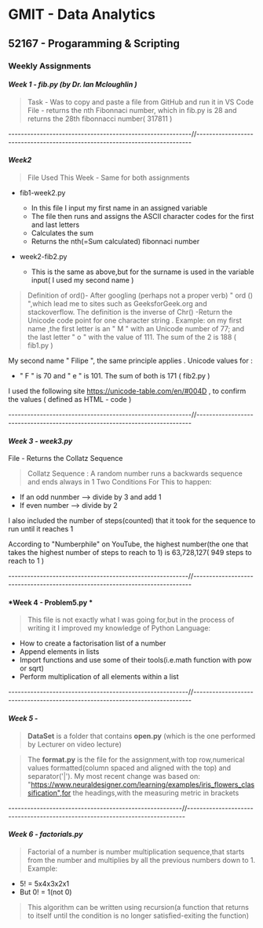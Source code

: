 # GMIT - Data Analytics

## 52167 - Progaramming & Scripting

### **Weekly Assignments** 


#### *Week 1 - fib.py (by Dr. Ian Mcloughlin )*

  > Task - Was to copy and paste a file from GitHub and run it in VS Code
  > File - returns the nth Fibonnaci number, which in fib.py is 28 and returns the 28th fibonnacci number( 317811 )


----------------------------------------------------------//----------------------------------------------------------------------------


#### *Week2* 

> File Used This Week - Same for both assignments
   * fib1-week2.py 
      * In this file I input my first name in an assigned variable
      * The file then runs and assigns the ASCII character codes for the first and last letters 
      * Calculates the sum
      * Returns the nth(=Sum calculated) fibonnaci number
  
  * week2-fib2.py 
      * This is the same as above,but for the surname is used in the variable input( I used my second name )
      
 > Definition of ord()- After googling (perhaps not a proper verb) " ord () ",which lead me to sites such as GeeksforGeek.org and stackoverflow. The definition is the inverse of Chr() -Return the Unicode code point for one character string . Example: on my first name ,the first letter is an " M " with an Unicode number of 77; and the last letter " o " with the value of 111. The sum of the 2 is 188 ( fib1.py )

My second name  " Filipe ", the same principle applies . Unicode values for :

- " F " is 70 and " e " is 101. The sum of both is 171 ( fib2.py )

I used the following site https://unicode-table.com/en/#004D , to confirm the values ( defined as HTML - code )
      
      
----------------------------------------------------------//----------------------------------------------------------------------------
           
#### *Week 3 - week3.py*

File - Returns the Collatz Sequence
> Collatz Sequence :
> A random number runs a backwards sequence and ends always in 1
   > Two Conditions For This to happen:
* If an odd nunmber --> divide by 3 and add 1
* If even number --> divide by 2

I also included the number of steps(counted) that it took for the sequence to run until it reaches 1 

According to "Numberphile" on YouTube, the highest number(the one that takes the highest number of steps to reach to 1) is 63,728,127( 949 steps to reach to 1 )


---------------------------------------------------------//-----------------------------------------------------------------------------


#### *Week 4 - Problem5.py *

> This file is not exactly what I was going for,but in the process of writing it I improved my knowledge of Python Language:
* How to create a factorisation list of a number
* Append elements in lists
* Import functions and use some of their tools(i.e.math function with pow or sqrt)
* Perform multiplication of all elements within a list




---------------------------------------------------------//-----------------------------------------------------------------------------


#### *Week 5* - <DataSet>
  > **DataSet** is a folder that contains **open.py** (which is the one performed by Lecturer on video lecture)
  
  > The **format.py** is the file for the assignment,with top row,numerical values formatted(column spaced and aligned with the top) and separator('|'). My most recent change was based on: "https://www.neuraldesigner.com/learning/examples/iris_flowers_classification",for the headings,with the measuring metric in brackets
  
  
  -------------------------------------------------------//-----------------------------------------------------------------------------
  
  
#### *Week 6 - factorials.py*


> Factorial of a number is number multiplication sequence,that starts from the number and multiplies by all the previous numbers down to 1.
   > Example:
   
   * 5! = 5x4x3x2x1
   * But 0! = 1(not 0)
   
> This algorithm can be written using recursion(a function that returns to itself until the condition is no longer satisfied-exiting the function)

